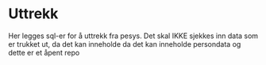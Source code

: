 # Uttrekk

Her legges sql-er for å uttrekk fra pesys. Det skal IKKE sjekkes inn data som er trukket ut, da det kan inneholde
da det kan inneholde persondata og dette er et åpent repo